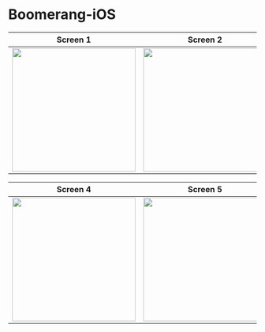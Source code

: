 # Boomerang-iOS

| Screen 1      | Screen 2      | Screen 3   |
|------------|-------------|-------------|
| <img src="https://i.postimg.cc/CKNtTgK5/Simulator-Screen-Shot-i-Phone-11-Pro-Max-2020-08-18-at-15-42-18.png" width="250"> | <img src="https://i.postimg.cc/Px57dRL4/Simulator-Screen-Shot-i-Phone-11-Pro-Max-2020-08-18-at-15-42-28.png" width="250"> |<img src="https://i.postimg.cc/dVGp6dP8/Simulator-Screen-Shot-i-Phone-11-Pro-Max-2020-08-18-at-15-42-43.png" width="250"> |

| Screen 4      | Screen 5      | Screen 6   |
|------------|-------------|-------------|
| <img src="https://i.postimg.cc/FsrV8LLy/Simulator-Screen-Shot-i-Phone-11-Pro-Max-2020-08-18-at-15-49-57.png" width="250"> | <img src="https://i.postimg.cc/fbZFrLD1/Simulator-Screen-Shot-i-Phone-11-Pro-Max-2020-08-18-at-15-42-38.png" width="250"> |<img src="https://i.postimg.cc/QCtVkhFT/Simulator-Screen-Shot-i-Phone-11-Pro-Max-2020-08-18-at-15-53-45.png" width="250"> |
